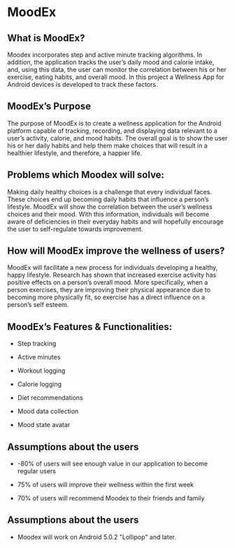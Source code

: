 # MoodEx


## What is MoodEx?

Moodex incorporates step and active minute tracking algorithms. In addition, the application tracks the user’s daily mood and calorie intake, and, using this data, the user can monitor the correlation between his or her exercise, eating habits, and overall mood. In this project a Wellness App for Android devices is developed to track these factors.

## MoodEx’s Purpose

The purpose of MoodEx is to create a wellness application for the Android platform capable of tracking, recording, and displaying data relevant to a user’s activity, calorie, and mood habits. The overall goal is to show the user his or her daily habits and help them make choices that will result in a healthier lifestyle, and therefore, a happier life.

## Problems which Moodex will solve:

Making daily healthy choices is a challenge that every individual faces. These choices end up becoming daily habits that influence a person’s lifestyle. MoodEx will show the correlation between the user’s wellness choices and their mood. With this information, individuals will become aware of deficiencies in their everyday habits and will hopefully encourage the user to self-regulate towards improvement.

## How will MoodEx improve the wellness of users?

MoodEx will facilitate a new process for individuals developing a healthy, happy lifestyle. Research has shown that increased exercise activity has positive effects on a person’s overall mood. More specifically, when a person exercises, they are improving their physical appearance due to becoming more physically fit, so exercise has a direct influence on a person’s self esteem.

## MoodEx’s Features & Functionalities:

 -   Step tracking
    
-   Active minutes
    
-   Workout logging
    
-   Calorie logging

-   Diet recommendations
    
-   Mood data collection
    
-   Mood state avatar

## Assumptions about the users

 - -80% of users will see enough value in our application to become regular users
    
-   75% of users will improve their wellness within the first week
    
-   70% of users will recommend Moodex to their friends and family

## Assumptions about the users
-   Moodex will work on Android 5.0.2 "Lollipop" and later.
